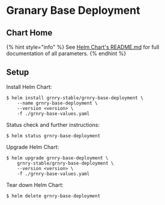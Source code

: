 # Granary Base Deployment

## Chart Home

{% hint style="info" %}
See [Helm Chart's README.md](https://github.com/syncier/grnry-base-deployment/tree/master/helm) for full documentation of all parameters.
{% endhint %}

## Setup

Install Helm Chart:

```text
$ helm install grnry-stable/grnry-base-deployment \
    --name grnry-base-deployment \
    --version <version> \
    -f ./grnry-base-values.yaml
```

Status check and further instructions:

```text
$ helm status grnry-base-deployment
```

Upgrade Helm Chart:

```text
$ helm upgrade grnry-base-deployment \
    grnry-stable/grnry-base-deployment \
    --version <version> \
    -f ./grnry-base-values.yaml
```

Tear down Helm Chart:

```text
$ helm delete grnry-base-deployment
```

